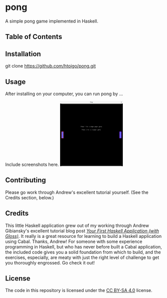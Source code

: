 # pong

A simple pong game implemented in Haskell.

## Table of Contents

## Installation

git clone https://github.com/htoigo/pong.git

## Usage

After installing on your computer, you can run pong by ...

Include screenshots here.
![Initial Game Screen](/images/game-start.png)

## Contributing

Please go work through Andrew's excellent tutorial yourself. (See the Credits
section, below.)

## Credits

This little Haskell application grew out of my working through Andrew
Gibiansky's excellent tutorial blog post [_Your First Haskell Application (with
Gloss)_](http://andrew.gibiansky.com/blog/haskell/haskell-gloss). It really is a
great resource for learning to build a Haskell application using Cabal. Thanks,
Andrew! For someone with some experience programming in Haskell, but who has
never before built a Cabal application, the included code gives you a solid
foundation from which to build, and the exercises, especially, are meaty with
just the right level of challenge to get you thoroughly engrossed. Go check it
out!

## License

The code in this repository is licensed under the [CC BY-SA
4.0](https://creativecommons.org/licenses/by-sa/4.0/) license.

